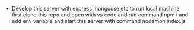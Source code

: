 - Develop this server with express mongoose etc to run local machine first clone this repo and open with vs code and run command npm i and add env variable and start this server with command nodemon index.js
